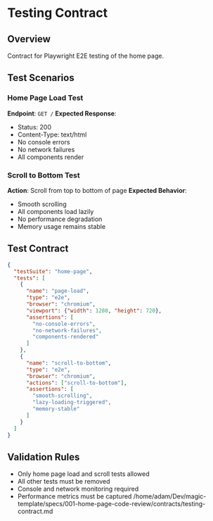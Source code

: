 # Testing Contract

## Overview
Contract for Playwright E2E testing of the home page.

## Test Scenarios

### Home Page Load Test
**Endpoint**: `GET /`
**Expected Response**:
- Status: 200
- Content-Type: text/html
- No console errors
- No network failures
- All components render

### Scroll to Bottom Test
**Action**: Scroll from top to bottom of page
**Expected Behavior**:
- Smooth scrolling
- All components load lazily
- No performance degradation
- Memory usage remains stable

## Test Contract
```json
{
  "testSuite": "home-page",
  "tests": [
    {
      "name": "page-load",
      "type": "e2e",
      "browser": "chromium",
      "viewport": {"width": 1280, "height": 720},
      "assertions": [
        "no-console-errors",
        "no-network-failures",
        "components-rendered"
      ]
    },
    {
      "name": "scroll-to-bottom",
      "type": "e2e",
      "browser": "chromium",
      "actions": ["scroll-to-bottom"],
      "assertions": [
        "smooth-scrolling",
        "lazy-loading-triggered",
        "memory-stable"
      ]
    }
  ]
}
```

## Validation Rules
- Only home page load and scroll tests allowed
- All other tests must be removed
- Console and network monitoring required
- Performance metrics must be captured</content>
<parameter name="filePath">/home/adam/Dev/magic-template/specs/001-home-page-code-review/contracts/testing-contract.md
